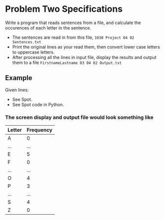 # Problem Two Specifications

Write a program that reads sentences from a file, and calculate the occurences of each letter in the sentence. 

- The sentences are read in from this file, `1030 Project 04 02 Sentences.txt`
- Print the original lines as your read them, then convert lower case letters to uppercase letters.
- After processing all the lines in input file, display the results and output them to a file `FirstnameLastname 03 04 02 Output.txt`

## Example

Given lines:

- See Spot.
- See Spot code in Python.

### The screen display and output file would look something like

| Letter | Frequency |
| - | - |
| A | 0 |
| ... | ... |
| E | 5 |
| F | 0 |
|... | ... |
| O | 4 |
| P | 3 |
| ... | ... |
| S | 4 |
| Z | 0 |